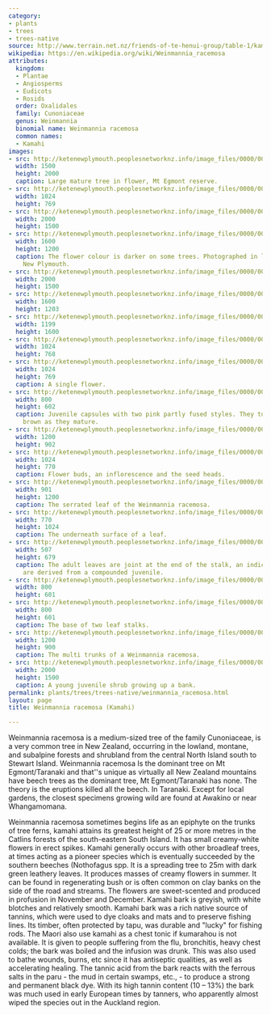 ```yaml
---
category:
- plants
- trees
- trees-native
source: http://www.terrain.net.nz/friends-of-te-henui-group/table-1/kamahi.html
wikipedia: https://en.wikipedia.org/wiki/Weinmannia_racemosa
attributes:
  kingdom:
  - Plantae
  - Angiosperms
  - Eudicots
  - Rosids
  order: Oxalidales
  family: Cunoniaceae
  genus: Weinmannia
  binomial name: Weinmannia racemosa
  common names:
  - Kamahi
images:
- src: http://ketenewplymouth.peoplesnetworknz.info/image_files/0000/0010/3643/Weinmannia_racemosa__Kamahi.JPG
  width: 1500
  height: 2000
  caption: Large mature tree in flower, Mt Egmont reserve.
- src: http://ketenewplymouth.peoplesnetworknz.info/image_files/0000/0008/1663/Weinmannia_racemosa__Kamahi_.JPG
  width: 1024
  height: 769
- src: http://ketenewplymouth.peoplesnetworknz.info/image_files/0000/0008/1653/Weinmannia_racemosa__Kamahi_-001.JPG
  width: 2000
  height: 1500
- src: http://ketenewplymouth.peoplesnetworknz.info/image_files/0000/0009/9558/Weinmannia_racemosa__Kamahi-001.JPG
  width: 1600
  height: 1200
  caption: The flower colour is darker on some trees. Photographed in late November,
    New Plymouth.
- src: http://ketenewplymouth.peoplesnetworknz.info/image_files/0000/0006/5964/Weinmannia_racemosa__Kamahi-001.JPG
  width: 2000
  height: 1500
- src: http://ketenewplymouth.peoplesnetworknz.info/image_files/0000/0006/5999/Weinmannia_racemosa__Kamahi.JPG
  width: 1600
  height: 1203
- src: http://ketenewplymouth.peoplesnetworknz.info/image_files/0000/0006/5979/Weinmannia_racemosa__Kamahi-004.JPG
  width: 1199
  height: 1600
- src: http://ketenewplymouth.peoplesnetworknz.info/image_files/0000/0006/5989/Weinmannia_racemosa__Kamahi-006.JPG
  width: 1024
  height: 768
- src: http://ketenewplymouth.peoplesnetworknz.info/image_files/0000/0006/5984/Weinmannia_racemosa__Kamahi-005.JPG
  width: 1024
  height: 769
  caption: A single flower.
- src: http://ketenewplymouth.peoplesnetworknz.info/image_files/0000/0002/5889/Weinmannia_racemosa___Kamahi_-007.JPG
  width: 800
  height: 602
  caption: Juvenile capsules with two pink partly fused styles. They turn red then
    brown as they mature.
- src: http://ketenewplymouth.peoplesnetworknz.info/image_files/0000/0007/6769/Weinmannia_racemosa__Kamahi_-001.JPG
  width: 1200
  height: 902
- src: http://ketenewplymouth.peoplesnetworknz.info/image_files/0000/0006/5974/Weinmannia_racemosa__Kamahi-003.JPG
  width: 1024
  height: 770
  caption: Flower buds, an inflorescence and the seed heads.
- src: http://ketenewplymouth.peoplesnetworknz.info/image_files/0000/0002/5869/Weinmannia_racemosa___Kamahi_-002.JPG
  width: 901
  height: 1200
  caption: The serrated leaf of the Weinmannia racemosa.
- src: http://ketenewplymouth.peoplesnetworknz.info/image_files/0000/0002/5884/Weinmannia_racemosa___Kamahi_-003.JPG
  width: 770
  height: 1024
  caption: The underneath surface of a leaf.
- src: http://ketenewplymouth.peoplesnetworknz.info/image_files/0000/0003/7584/Weinmannia_racemosa_base_of_adult_leaf.JPG
  width: 507
  height: 679
  caption: The adult leaves are joint at the end of the stalk, an indication they
    are derived from a compounded juvenile.
- src: http://ketenewplymouth.peoplesnetworknz.info/image_files/0000/0003/7604/Weinmannia_racemosa__Kamahi-009.JPG
  width: 800
  height: 601
- src: http://ketenewplymouth.peoplesnetworknz.info/image_files/0000/0003/7609/Weinmannia_racemosa__Kamahi-011.JPG
  width: 800
  height: 601
  caption: The base of two leaf stalks.
- src: http://ketenewplymouth.peoplesnetworknz.info/image_files/0000/0007/3779/Weinmannia_racemosa__Kamahi_-001.JPG
  width: 1200
  height: 900
  caption: The multi trunks of a Weinmannia racemosa.
- src: http://ketenewplymouth.peoplesnetworknz.info/image_files/0000/0007/3534/Kamahi__Weinmannia_racemosa_-006.JPG
  width: 2000
  height: 1500
  caption: A young juvenile shrub growing up a bank.
permalink: plants/trees/trees-native/weinmannia_racemosa.html
layout: page
title: Weinmannia racemosa (Kamahi)

---
```

Weinmannia racemosa is a medium-sized tree of the family Cunoniaceae, is a very common tree in New Zealand, occurring in the lowland, montane, and subalpine forests and shrubland from the central North Island south to Stewart Island. Weinmannia racemosa Is the dominant tree on Mt Egmont/Taranaki and that''s unique as virtually all New Zealand mountains have beech trees as the dominant tree, Mt Egmont/Taranaki has none. The theory is the eruptions killed all the beech. In Taranaki. Except for local gardens, the closest specimens growing wild are found at Awakino or near Whangamomana.

Weinmannia racemosa sometimes begins life as an epiphyte on the trunks of tree ferns, kamahi attains its greatest height of 25 or more metres in the Catlins forests of the south-eastern South Island.
It has small creamy-white flowers in erect spikes. Kamahi generally occurs with other broadleaf trees, at times acting as a pioneer species which is eventually succeeded by the southern beeches (Nothofagus spp.
It is a spreading tree to 25m with dark green leathery leaves. 
It produces masses of creamy flowers in summer. It can be found in regenerating bush or is often common on clay banks on the side of the road and streams. The flowers are sweet-scented and produced in profusion in November and December.
Kamahi bark is greyish, with white blotches and relatively smooth. Kamahi bark was a rich native source of tannins, which were used to dye cloaks and mats and to preserve fishing lines. Its timber, often protected by tapu, was durable and "lucky" for fishing rods. 
The Maori also use kamahi as a chest tonic if kumarahou is not available. It is given to people suffering from the flu, bronchitis, heavy chest colds; the bark was boiled and the infusion was drunk. This was also used to bathe wounds, burns, etc since it has antiseptic qualities, as well as accelerating healing. 
The tannic acid from the bark reacts with the ferrous salts in the paru - the mud in certain swamps, etc., - to produce a strong and permanent black dye. 
With its high tannin content (10 – 13%) the bark was much used in early European times by tanners, who apparently almost wiped the species out in the Auckland region.
